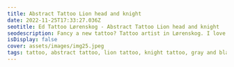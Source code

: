 ```yaml
--- 
title: Abstract Tattoo Lion head and knight 
date: 2022-11-25T17:33:27.036Z 
seotitle: Ed Tattoo Lørenskog - Abstract Tattoo Lion head and knight 
seodescription: Fancy a new tattoo? Tattoo artist in Lørenskog. I love the contrast and dept that Abstract Tattoo Lion head and knight can give. Do you have any questions? C... 
isDisplay: false 
cover: assets/images/img25.jpeg 
tags: tattoo, abstract tattoo, lion tattoo, knight tattoo, gray and black tattoo, leg tattoo, realism tattoo 
--- 
```

 